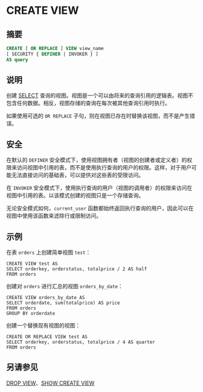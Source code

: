 
# CREATE VIEW

## 摘要

``` sql
CREATE [ OR REPLACE ] VIEW view_name
[ SECURITY { DEFINER | INVOKER } ]
AS query
```

## 说明

创建 [SELECT](./select.html) 查询的视图。视图是一个可以由将来的查询引用的逻辑表。视图不包含任何数据。相反，视图存储的查询在每次被其他查询引用时执行。

如果使用可选的 `OR REPLACE` 子句，则在视图已存在时替换该视图，而不是产生错误。

## 安全

在默认的 `DEFINER` 安全模式下，使用视图拥有者（视图的创建者或定义者）的权限来访问视图中引用的表，而不是使用执行查询的用户的权限。这样，对于用户可能无法直接访问的基础表，可以提供对这些表的受限访问。

在 `INVOKER` 安全模式下，使用执行查询的用户（视图的调用者）的权限来访问在视图中引用的表。以该模式创建的视图只是一个存储查询。

无论安全模式如何，`current_user` 函数都始终返回执行查询的用户，因此可以在视图中使用该函数来滤除行或限制访问。

## 示例

在表 `orders` 上创建简单视图 `test`：

    CREATE VIEW test AS
    SELECT orderkey, orderstatus, totalprice / 2 AS half
    FROM orders

创建对 `orders` 进行汇总的视图 `orders_by_date`：

    CREATE VIEW orders_by_date AS
    SELECT orderdate, sum(totalprice) AS price
    FROM orders
    GROUP BY orderdate

创建一个替换现有视图的视图：

    CREATE OR REPLACE VIEW test AS
    SELECT orderkey, orderstatus, totalprice / 4 AS quarter
    FROM orders

## 另请参见

[DROP VIEW](./drop-view.html)、[SHOW CREATE VIEW](./show-create-view.html)